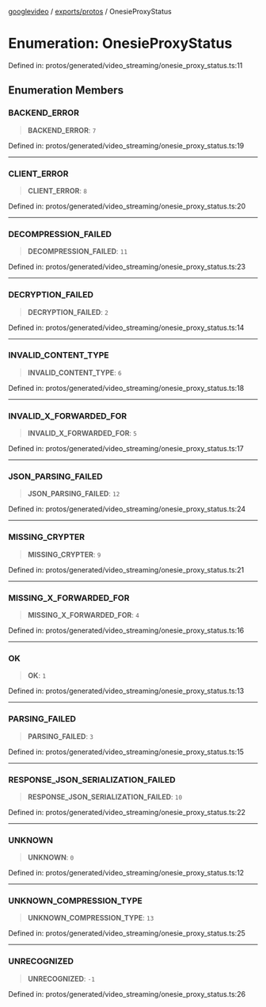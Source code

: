 [googlevideo](../../../README.md) / [exports/protos](../README.md) / OnesieProxyStatus

# Enumeration: OnesieProxyStatus

Defined in: protos/generated/video\_streaming/onesie\_proxy\_status.ts:11

## Enumeration Members

### BACKEND\_ERROR

> **BACKEND\_ERROR**: `7`

Defined in: protos/generated/video\_streaming/onesie\_proxy\_status.ts:19

***

### CLIENT\_ERROR

> **CLIENT\_ERROR**: `8`

Defined in: protos/generated/video\_streaming/onesie\_proxy\_status.ts:20

***

### DECOMPRESSION\_FAILED

> **DECOMPRESSION\_FAILED**: `11`

Defined in: protos/generated/video\_streaming/onesie\_proxy\_status.ts:23

***

### DECRYPTION\_FAILED

> **DECRYPTION\_FAILED**: `2`

Defined in: protos/generated/video\_streaming/onesie\_proxy\_status.ts:14

***

### INVALID\_CONTENT\_TYPE

> **INVALID\_CONTENT\_TYPE**: `6`

Defined in: protos/generated/video\_streaming/onesie\_proxy\_status.ts:18

***

### INVALID\_X\_FORWARDED\_FOR

> **INVALID\_X\_FORWARDED\_FOR**: `5`

Defined in: protos/generated/video\_streaming/onesie\_proxy\_status.ts:17

***

### JSON\_PARSING\_FAILED

> **JSON\_PARSING\_FAILED**: `12`

Defined in: protos/generated/video\_streaming/onesie\_proxy\_status.ts:24

***

### MISSING\_CRYPTER

> **MISSING\_CRYPTER**: `9`

Defined in: protos/generated/video\_streaming/onesie\_proxy\_status.ts:21

***

### MISSING\_X\_FORWARDED\_FOR

> **MISSING\_X\_FORWARDED\_FOR**: `4`

Defined in: protos/generated/video\_streaming/onesie\_proxy\_status.ts:16

***

### OK

> **OK**: `1`

Defined in: protos/generated/video\_streaming/onesie\_proxy\_status.ts:13

***

### PARSING\_FAILED

> **PARSING\_FAILED**: `3`

Defined in: protos/generated/video\_streaming/onesie\_proxy\_status.ts:15

***

### RESPONSE\_JSON\_SERIALIZATION\_FAILED

> **RESPONSE\_JSON\_SERIALIZATION\_FAILED**: `10`

Defined in: protos/generated/video\_streaming/onesie\_proxy\_status.ts:22

***

### UNKNOWN

> **UNKNOWN**: `0`

Defined in: protos/generated/video\_streaming/onesie\_proxy\_status.ts:12

***

### UNKNOWN\_COMPRESSION\_TYPE

> **UNKNOWN\_COMPRESSION\_TYPE**: `13`

Defined in: protos/generated/video\_streaming/onesie\_proxy\_status.ts:25

***

### UNRECOGNIZED

> **UNRECOGNIZED**: `-1`

Defined in: protos/generated/video\_streaming/onesie\_proxy\_status.ts:26
